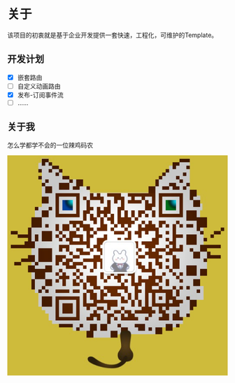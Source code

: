 # 关于

该项目的初衷就是基于企业开发提供一套快速，工程化，可维护的Template。

## 开发计划

- [x] 嵌套路由
- [ ] 自定义动画路由
- [x] 发布-订阅事件流
- [ ] ......

## 关于我

怎么学都学不会的一位辣鸡码农

![image-20200813103611572](./about.assets/image-20200813103611572.png)
